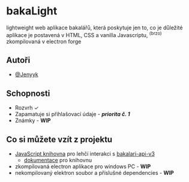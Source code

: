 
# bakaLight

lightweight web aplikace bakalářů, která poskytuje jen to, co je důležité  
aplikace je postavená v HTML, CSS a vanilla Javascriptu, <sup>(brzo)</sup> zkompilovaná v electron forge


## Autoři

- [@Jenyyk](https://github.com/Jenyyk)


## Schopnosti

- Rozvrh ✓
- Zapamatuje si přihlašovací údaje - ***priorita č. 1***
- Známky - **WIP**


## Co si můžete vzít z projektu

- [JavaScript knihovna](bakaInteract.js)  pro lehčí interakci s [bakalari-api-v3](https://github.com/bakalari-api/bakalari-api-v3)
  - [dokumentace](bakaInteract.md) pro knihovnu
- zkompilovaná electron aplikace pro windows PC - **WIP**
- nekompilovaný elektron soubor a příslušné dependencies - **WIP**
